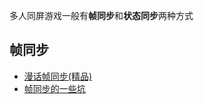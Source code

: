 多人同屏游戏一般有**帧同步**和**状态同步**两种方式

## 帧同步
 - [漫话帧同步(精品)](https://zhuanlan.zhihu.com/p/381339755)
 - [帧同步的一些坑](http://www.vimer.cn/2020/04/20/zheng-tong-bu-de-yi-xie-keng/)
